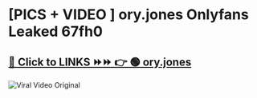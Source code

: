 
 # [PICS + VIDEO ] ory.jones Onlyfans Leaked 67fh0

## <h2><a href="https://clipsfans.com/ory.jones&ref=git">🔗 Click to LINKS ⏩⏩ 👉 🟢 ory.jones </a></h2>

<a href="https://clipsfans.com/ory.jones&ref=git" rel="nofollow" data-target="animated-image.originalLink"><img src="https://i.ibb.co.com/xMMVF88/686577567.gif" alt="Viral Video Original" style="max-width: 100%; display: inline-block;" data-target="animated-image.originalImage"></a>

